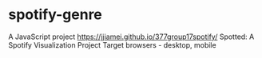 # spotify-genre
A JavaScript project
https://jjiamei.github.io/377group17spotify/
Spotted: A Spotify Visualization Project
Target browsers - desktop, mobile


